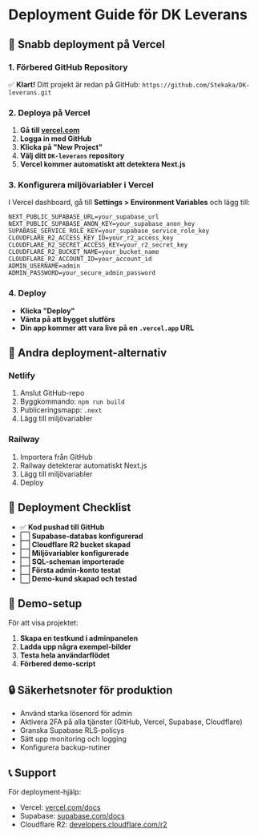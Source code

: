 # Deployment Guide för DK Leverans

## 🚀 Snabb deployment på Vercel

### 1. Förbered GitHub Repository
✅ **Klart!** Ditt projekt är redan på GitHub: `https://github.com/Stekaka/DK-leverans.git`

### 2. Deploya på Vercel

1. **Gå till [vercel.com](https://vercel.com)**
2. **Logga in med GitHub**
3. **Klicka på "New Project"**
4. **Välj ditt `DK-leverans` repository**
5. **Vercel kommer automatiskt att detektera Next.js**

### 3. Konfigurera miljövariabler i Vercel

I Vercel dashboard, gå till **Settings > Environment Variables** och lägg till:

```
NEXT_PUBLIC_SUPABASE_URL=your_supabase_url
NEXT_PUBLIC_SUPABASE_ANON_KEY=your_supabase_anon_key
SUPABASE_SERVICE_ROLE_KEY=your_supabase_service_role_key
CLOUDFLARE_R2_ACCESS_KEY_ID=your_r2_access_key
CLOUDFLARE_R2_SECRET_ACCESS_KEY=your_r2_secret_key
CLOUDFLARE_R2_BUCKET_NAME=your_bucket_name
CLOUDFLARE_R2_ACCOUNT_ID=your_account_id
ADMIN_USERNAME=admin
ADMIN_PASSWORD=your_secure_admin_password
```

### 4. Deploy
- **Klicka "Deploy"**
- **Vänta på att bygget slutförs**
- **Din app kommer att vara live på en `.vercel.app` URL**

## 🔧 Andra deployment-alternativ

### Netlify
1. Anslut GitHub-repo
2. Byggkommando: `npm run build`
3. Publiceringsmapp: `.next`
4. Lägg till miljövariabler

### Railway
1. Importera från GitHub
2. Railway detekterar automatiskt Next.js
3. Lägg till miljövariabler
4. Deploy

## 📝 Deployment Checklist

- ✅ **Kod pushad till GitHub**
- ⬜ **Supabase-databas konfigurerad**
- ⬜ **Cloudflare R2 bucket skapad**
- ⬜ **Miljövariabler konfigurerade**
- ⬜ **SQL-scheman importerade**
- ⬜ **Första admin-konto testat**
- ⬜ **Demo-kund skapad och testad**

## 🎯 Demo-setup

För att visa projektet:

1. **Skapa en testkund i adminpanelen**
2. **Ladda upp några exempel-bilder**
3. **Testa hela användarflödet**
4. **Förbered demo-script**

## 🔒 Säkerhetsnoter för produktion

- Använd starka lösenord för admin
- Aktivera 2FA på alla tjänster (GitHub, Vercel, Supabase, Cloudflare)
- Granska Supabase RLS-policys
- Sätt upp monitoring och logging
- Konfigurera backup-rutiner

## 📞 Support

För deployment-hjälp:
- Vercel: [vercel.com/docs](https://vercel.com/docs)
- Supabase: [supabase.com/docs](https://supabase.com/docs)
- Cloudflare R2: [developers.cloudflare.com/r2](https://developers.cloudflare.com/r2/)
